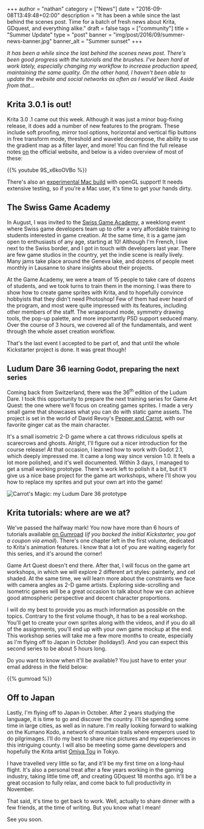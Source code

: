 +++
author = "nathan"
category = ["News"]
date = "2016-09-08T13:49:48+02:00"
description = "It has been a while since the last behind the scenes post. Time for a batch of fresh news about Krita, GDquest, and everything alike."
draft = false
tags = ["community"]
title = "Summer Update"
type = "post"
banner = "img/post/2016/09/summer-news-banner.jpg"
banner_alt = "Summer sunset"
+++

_It has been a while since the last behind the scenes news post. There's been good progress with the tutorials and the brushes. I've been hard at work lately, especially changing my workflow to increase production speed, maintaining the same quality. On the other hand, I haven't been able to update the website and social networks as often as I would've liked. Aside from that..._

## Krita 3.0.1 is out!

Krita 3.0 .1 came out this week. Although it was just a minor bug-fixing release, it does add a number of new features to the program. These include soft proofing, mirror tool options, horizontal and vertical flip buttons in free transform mode, threshold and wavelet decompose, the ability to use the gradient map as a filter layer, and more! You can find the full release notes [on](https://krita.org/en/item/krita-3-0-1-update-brings-numerous-fixes/) the official website, and below is a video overview of most of these:

{{% youtube 9S_x6koOVBo %}}

There's also an [experimental Mac build](https://krita.org/en/item/experimental-osx-build-available/) with openGL support! It needs extensive testing, so if you're a Mac user, it's time to get your hands dirty.

## The Swiss Game Academy

In August, I was invited to the [Swiss Game Academy](http://gameacademy.ch/), a weeklong event where Swiss game developers team up to offer a very affordable training to students interested in game creation. At the same time, it is a game jam open to enthusiasts of any age, starting at 10! Although I'm French, I live next to the Swiss border, and I got in touch with developers last year. There are few game studios in the country, yet the indie scene is really lively. Many jams take place around the Geneva lake, and dozens of people meet monthly in Lausanne to share insights about their projects.

<!-- TODO: Screenshot -->

At the Game Academy, we were a team of 15 people to take care of dozens of students, and we took turns to train them in the morning. I was there to show how to create game sprites with Krita, and to hopefully convince hobbyists that they didn't need Photoshop! Few of them had ever heard of the program, and most were quite impressed with its features, including other members of the staff. The wraparound mode, symmetry drawing tools, the pop-up palette, and more importantly PSD support seduced many. Over the course of 3 hours, we covered all of the fundamentals, and went through the whole asset creation workflow.

That's the last event I accepted to be part of, and that until the whole Kickstarter project is done. It was great though!

## Ludum Dare 36 <small>learning Godot, preparing the next series</small>

Coming back from Switzerland, there was the 36<sup>th</sup> edition of the Ludum Dare. I took this opportunity to prepare the next training series for Game Art Quest: the one where we'll focus on creating games sprites. I made a very small game that showcases what you can do with static game assets. The project is set in the world of David Revoy's [Pepper and Carrot](http://www.peppercarrot.com/), with our favorite ginger cat as the main character.

It's a small isometric 2-D game where a cat throws ridiculous spells at scarecrows and ghosts. Alright, I'll figure out a nicer introduction for the course release! At that occasion, I learned how to work with Godot 2.1, which deeply impressed me. It came a long way since version 1.0. It feels a lot more polished, and it's well documented. Within 3 days, I managed to get a small working prototype. There's work left to polish it a bit, but it'll give us a nice base project for the game art workshops, where I'll show you how to replace my sprites and put your own art into the game!

![Carrot's Magic: my Ludum Dare 36 prototype](/img/post/2016/09/ludum-dare-36-godot-prototype.jpg)

## Krita tutorials: where are we at?

We've passed the halfway mark! You now have more than 6 hours of tutorials available [on Gumroad](https://gum.co/krita-tutorial-for-game-artists) (_if you backed the initial Kickstarter, you got a coupon via email_). There's one chapter left in the first volume, dedicated to Krita's animation features. I know that a lot of you are waiting eagerly for this series, and it's around the corner!

<!-- TODO: Screenshot -->

Game Art Quest doesn't end there. After that, I will focus on the game art workshops, in which we will explore 2 different art styles: painterly, and cel shaded. At the same time, we will learn more about the constraints we face with camera angles as 2-D game artists. Exploring side-scrolling and isometric games will be a great occasion to talk about how we can achieve good atmospheric perspective and decent character proportions.

I will do my best to provide you as much information as possible on the topics. Contrary to the first volume though, it has to be a real workshop. You'll get to create your own sprites along with the videos, and if you do all of the assignments, you'll end up with your own game mockup at the end. This workshop series will take me a few more months to create, especially as I'm flying off to Japan in October (holidays!). And you can expect this second series to be about 5 hours long.

Do you want to know when it'll be available? You just have to enter your email address in the field below:

{{% gumroad %}}

## Off to Japan

Lastly, I'm flying off to Japan in October. After 2 years studying the language, it is time to go and discover the country. I'll be spending some time in large cities, as well as in nature. I'm really looking forward to walking on the Kumano Kodo, a network of mountain trails where emperors used to do pilgrimages. I'll do my best to share nice pictures and my experiences in this intriguing county. I will also be meeting some game developers and hopefully the Krita artist [Omiya Tou](https://krita.org/en/item/interview-with-omiya-tou/) in Tokyo.

<!-- TODO: Screenshot -->

I have travelled very little so far, and it'll be my first time on a long-haul flight. It's also a personal treat after a few years working in the gaming industry, taking little time off, and creating GDquest 18 months ago. It'll be a great occasion to fully relax, and come back to full productivity in November.

That said, it's time to get back to work. Well, actually to share dinner with a few friends, at the time of writing. But you know what I mean!

See you soon.
